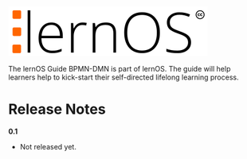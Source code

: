 ![lernOS Logo](https://github.com/cogneon/lernos-core/raw/master/images/lernOS-logo-400px.png)

The lernOS Guide BPMN-DMN is part of lernOS. The guide will help learners help to kick-start their self-directed lifelong learning process.

# Release Notes
**0.1**
* Not released yet.
